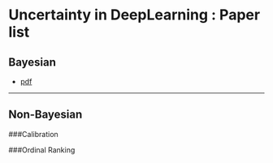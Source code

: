 # Uncertainty in DeepLearning : Paper list

## Bayesian
* [pdf](http://github.com)

* * *
## Non-Bayesian


###Calibration

###Ordinal Ranking

